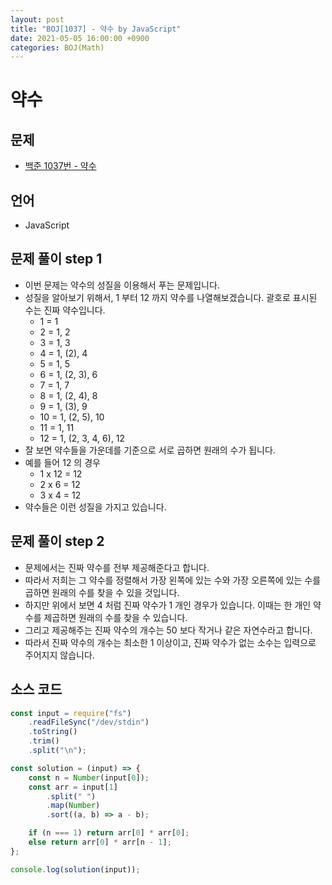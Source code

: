 ```yaml
---
layout: post
title: "BOJ[1037] - 약수 by JavaScript"
date: 2021-05-05 16:00:00 +0900
categories: BOJ(Math)
---
```


# 약수

## 문제

- [백준 1037번 - 약수](https://www.acmicpc.net/problem/1037)

## 언어

- JavaScript

## 문제 풀이 step 1

- 이번 문제는 약수의 성질을 이용해서 푸는 문제입니다.
- 성질을 알아보기 위해서, 1 부터 12 까지 약수를 나열해보겠습니다. 괄호로 표시된 수는 진짜 약수입니다.
  - 1 = 1
  - 2 = 1, 2
  - 3 = 1, 3
  - 4 = 1, (2), 4
  - 5 = 1, 5
  - 6 = 1, (2, 3), 6
  - 7 = 1, 7
  - 8 = 1, (2, 4), 8
  - 9 = 1, (3), 9
  - 10 = 1, (2, 5), 10
  - 11 = 1, 11
  - 12 = 1, (2, 3, 4, 6), 12
- 잘 보면 약수들을 가운데를 기준으로 서로 곱하면 원래의 수가 됩니다.
- 예를 들어 12 의 경우
  - 1 x 12 = 12
  - 2 x 6 = 12
  - 3 x 4 = 12
- 약수들은 이런 성질을 가지고 있습니다.

## 문제 풀이 step 2

- 문제에서는 진짜 약수를 전부 제공해준다고 합니다.
- 따라서 저희는 그 약수를 정렬해서 가장 왼쪽에 있는 수와 가장 오른쪽에 있는 수를 곱하면 원래의 수를 찾을 수 있을 것입니다.
- 하지만 위에서 보면 4 처럼 진짜 약수가 1 개인 경우가 있습니다. 이때는 한 개인 약수를 제곱하면 원래의 수를 찾을 수 있습니다.
- 그리고 제공해주는 진짜 약수의 개수는 50 보다 작거나 같은 자연수라고 합니다.
- 따라서 진짜 약수의 개수는 최소한 1 이상이고, 진짜 약수가 없는 소수는 입력으로 주어지지 않습니다.

## 소스 코드

```jsx
const input = require("fs")
	.readFileSync("/dev/stdin")
	.toString()
	.trim()
	.split("\n");

const solution = (input) => {
	const n = Number(input[0]);
	const arr = input[1]
		.split(" ")
		.map(Number)
		.sort((a, b) => a - b);

	if (n === 1) return arr[0] * arr[0];
	else return arr[0] * arr[n - 1];
};

console.log(solution(input));
```
